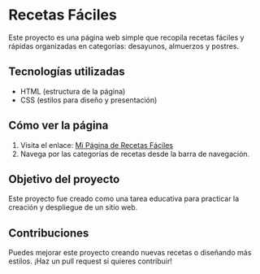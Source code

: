 # Recetas Fáciles

Este proyecto es una página web simple que recopila recetas fáciles y rápidas organizadas en categorías: desayunos, almuerzos y postres.

## Tecnologías utilizadas
- HTML (estructura de la página)
- CSS (estilos para diseño y presentación)

## Cómo ver la página
1. Visita el enlace: [Mi Página de Recetas Fáciles](https://agusstauffer.github.io/recetas-faciles/)
2. Navega por las categorías de recetas desde la barra de navegación.

## Objetivo del proyecto
Este proyecto fue creado como una tarea educativa para practicar la creación y despliegue de un sitio web.

## Contribuciones
Puedes mejorar este proyecto creando nuevas recetas o diseñando más estilos. ¡Haz un pull request si quieres contribuir!
